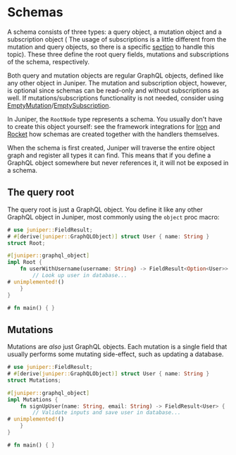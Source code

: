 # Schemas

A schema consists of three types: a query object, a mutation object and a subscription object
( The usage of subscriptions is a little different from the mutation and query objects, so there is a
specific [section][section] to handle this topic). 
These three define the root query fields, mutations and subscriptions of the schema, respectively.

Both query and mutation objects are regular GraphQL objects, defined like any
other object in Juniper. The mutation and subscription object, however, is optional since schemas
can be read-only and without subscriptions as well. If mutations/subscriptions functionality is not needed, consider using [EmptyMutation][EmptyMutation]/[EmptySubscription][EmptySubscription].

In Juniper, the `RootNode` type represents a schema. You usually don't have to
create this object yourself: see the framework integrations for [Iron](../servers/iron.md)
and [Rocket](../servers/rocket.md) how schemas are created together with the handlers
themselves.

When the schema is first created, Juniper will traverse the entire object graph
and register all types it can find. This means that if you define a GraphQL
object somewhere but never references it, it will not be exposed in a schema.

## The query root

The query root is just a GraphQL object. You define it like any other GraphQL
object in Juniper, most commonly using the `object` proc macro:

```rust
# use juniper::FieldResult;
# #[derive(juniper::GraphQLObject)] struct User { name: String }
struct Root;

#[juniper::graphql_object]
impl Root {
    fn userWithUsername(username: String) -> FieldResult<Option<User>> {
        // Look up user in database...
# unimplemented!()
    }
}

# fn main() { }
```

## Mutations

Mutations are _also_ just GraphQL objects. Each mutation is a single field that
usually performs some mutating side-effect, such as updating a database.

```rust
# use juniper::FieldResult;
# #[derive(juniper::GraphQLObject)] struct User { name: String }
struct Mutations;

#[juniper::graphql_object]
impl Mutations {
    fn signUpUser(name: String, email: String) -> FieldResult<User> {
        // Validate inputs and save user in database...
# unimplemented!()
    }
}

# fn main() { }
```

[section]: ../advanced/subscriptions.md
[EmptyMutation]: https://docs.rs/juniper/0.14.2/juniper/struct.EmptyMutation.html
<!--TODO: Fix This URL when the EmptySubscription become available in the Documentation  -->
[EmptySubscription]: https://docs.rs/juniper/0.14.2/juniper/struct.EmptySubscription.html